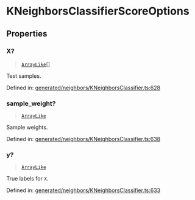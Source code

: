 # KNeighborsClassifierScoreOptions

## Properties

### X?

> [`ArrayLike`](../types/ArrayLike.md)[]

Test samples.

Defined in:  [generated/neighbors/KNeighborsClassifier.ts:628](https://github.com/transitive-bullshit/scikit-learn-ts/blob/b59c1ff/packages/sklearn/src/generated/neighbors/KNeighborsClassifier.ts#L628)

### sample\_weight?

> [`ArrayLike`](../types/ArrayLike.md)

Sample weights.

Defined in:  [generated/neighbors/KNeighborsClassifier.ts:638](https://github.com/transitive-bullshit/scikit-learn-ts/blob/b59c1ff/packages/sklearn/src/generated/neighbors/KNeighborsClassifier.ts#L638)

### y?

> [`ArrayLike`](../types/ArrayLike.md)

True labels for `X`.

Defined in:  [generated/neighbors/KNeighborsClassifier.ts:633](https://github.com/transitive-bullshit/scikit-learn-ts/blob/b59c1ff/packages/sklearn/src/generated/neighbors/KNeighborsClassifier.ts#L633)
